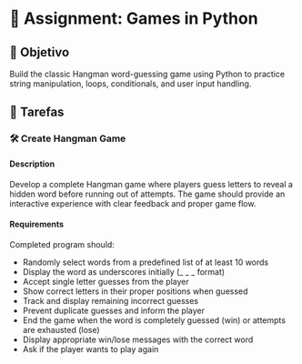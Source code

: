 
# 📘 Assignment: Games in Python

## 🎯 Objetivo

Build the classic Hangman word-guessing game using Python to practice string manipulation, loops, conditionals, and user input handling.

## 📝 Tarefas

### 🛠️ Create Hangman Game

#### Description
Develop a complete Hangman game where players guess letters to reveal a hidden word before running out of attempts. The game should provide an interactive experience with clear feedback and proper game flow.

#### Requirements
Completed program should:

- Randomly select words from a predefined list of at least 10 words
- Display the word as underscores initially (_ _ _ format)
- Accept single letter guesses from the player
- Show correct letters in their proper positions when guessed
- Track and display remaining incorrect guesses
- Prevent duplicate guesses and inform the player
- End the game when the word is completely guessed (win) or attempts are exhausted (lose)
- Display appropriate win/lose messages with the correct word
- Ask if the player wants to play again
